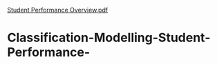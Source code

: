 [Student Performance Overview.pdf](https://github.com/JoshuaAduaye/Classification-Modelling-Student-Performance-/files/10148312/Student.Performance.Overview.pdf)
# Classification-Modelling-Student-Performance-
